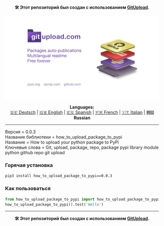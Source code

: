 <p align="center"><b>🛠️ Этот репозиторий был создан с использованием <a href="https://gitupload.com">GitUpload</a>.</b></p>
<p align="center"><a href="https://gitupload.com"><img src="https://github.com/markolofsen/how_to_upload_package_to_pypi//blob/master/.banners/banner_ru.jpg?raw=1" /></a></p>
<p align="center"><b>Languages:</b><br /><a href="https://github.com/markolofsen/how_to_upload_package_to_pypi/blob/master/README_de.md">🇩🇪 Deutsch</a> | <a href="https://github.com/markolofsen/how_to_upload_package_to_pypi/blob/master/README.md">🇬🇧 English</a> | <a href="https://github.com/markolofsen/how_to_upload_package_to_pypi/blob/master/README_es.md">🇪🇸 Spanish</a> | <a href="https://github.com/markolofsen/how_to_upload_package_to_pypi/blob/master/README_fr.md">🇫🇷 French</a> | <a href="https://github.com/markolofsen/how_to_upload_package_to_pypi/blob/master/README_it.md">🇮🇹 Italian</a> | <b>🇷🇺 Russian</b></p>

---

Версия = 0.0.3 <br />
Название библиотеки = how_to_upload_package_to_pypi <br />
Название = How to upload your python package to PyPi <br />
Ключевые слова = Git,  upload,  package,  repo, package pypi library module python github repo git upload <br />

### Горячая установка

```sh
pip3 install how_to_upload_package_to_pypi==0.0.3
```


### Как пользоваться

```python
from how_to_upload_package_to_pypi import how_to_upload_package_to_pypi
how_to_upload_package_to_pypi().test('Hello')
```



---

<p align="center"><b>🛠️ Этот репозиторий был создан с использованием <a href="https://gitupload.com">GitUpload</a>.</b></p>